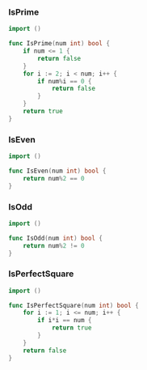 
### IsPrime
```go
import ()
```

```go
func IsPrime(num int) bool {
	if num <= 1 {
		return false
	}
	for i := 2; i < num; i++ {
		if num%i == 0 {
			return false
		}
	}
	return true
}
```

### IsEven
```go
import ()
```

```go
func IsEven(num int) bool {
	return num%2 == 0
}
```

### IsOdd
```go
import ()
```

```go
func IsOdd(num int) bool {
	return num%2 != 0
}
```

### IsPerfectSquare
```go
import ()
```

```go
func IsPerfectSquare(num int) bool {
	for i := 1; i <= num; i++ {
		if i*i == num {
			return true
		}
	}
	return false
}
```
